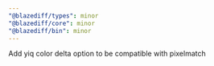 ```yaml
---
"@blazediff/types": minor
"@blazediff/core": minor
"@blazediff/bin": minor
---
```


Add yiq color delta option to be compatible with pixelmatch
